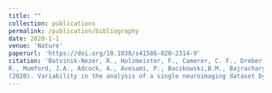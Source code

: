 ```yaml
---
title: ""
collection: publications
permalink: /publication/bibliography
date: 2020-1-1
venue: 'Nature'
paperurl: 'https://doi.org/10.1038/s41586-020-2314-9'
citation: 'Botvinik-Nezer, R., Holzmeister, F., Camerer, C. F., Dreber, A., Huber, J., Johannesson, M., Iwanir,
R., Mumford, J.A., Adcock, A., Avesami, P., Baczkowski,B.M., Bajracharya, A.,... & Avesani, P.
(2020). Variability in the analysis of a single neuroimaging dataset by many teams. Nature, 1-7.'
---
```


